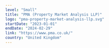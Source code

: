 ```yaml
---
level: "Small"
title: "PMA (Property Market Analysis LLP)"
logo: "pma-property-market-analysis-llp.svg"
startDate: "2023-01-01"
endDate: "2024-02-29"
link: "https://www.pma.co.uk/"
country: "United Kingdom"
---
```

